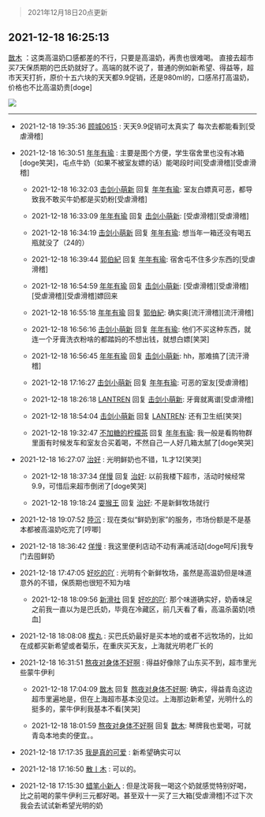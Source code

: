 > 2021年12月18日20点更新
<link rel="stylesheet" href="https://cdn.jsdelivr.net/gh/taotie6/sampleJSON@main/css/photo_show.css">
<meta name="referrer" content="no-referrer" />


 ## 2021-12-18 16:25:13 

 [㪚木](https://www.coolapk.com/feed/32209897?shareKey=ZTAwODBjMjljNmExNjFiZGEyNTk~) ：这类高温奶口感都差的不行，只要是高温奶，再贵也很难喝。
直接去超市买7天保质期的巴氏奶就好了。高端的就不说了，普通的例如新希望、得益等，超市天天打折，原价十五六块的天天都9.9促销，还是980ml的，口感吊打高温奶，价格也不比高温奶贵[doge] 

<div class="album">
<img class="img-item" src="http://image.coolapk.com/feed/2019/0708/10/1081091_7714563f_1652_1767@320x240.gif" />
</div>

 ------- 

- 2021-12-18 19:35:36 [顾城0615](uid=1968439) : 天天9.9促销可太真实了 每次去都能看到[受虐滑稽] 

- 2021-12-18 16:30:51 [年年有瑜](uid=3549248) : 主要是图个方便，学生宿舍里也没有冰箱[doge笑哭]，屯点牛奶（如果不被室友嫖的话）能喝段时间[受虐滑稽][受虐滑稽] 

    - 2021-12-18 16:32:03 [击剑小萌新](uid=3435660) 回复 [年年有瑜](uid=3549248): 室友白嫖真可恶，都导致我不敢买牛奶都是买奶粉[受虐滑稽] 

    - 2021-12-18 16:33:09 [年年有瑜](uid=3549248) 回复 [击剑小萌新](uid=3435660): [受虐滑稽][受虐滑稽] 

    - 2021-12-18 16:34:19 [击剑小萌新](uid=3435660) 回复 [年年有瑜](uid=3549248): 想当年一箱还没有喝五瓶就没了（24的） 

    - 2021-12-18 16:39:44 [郭伯紀](uid=2859803) 回复 [年年有瑜](uid=3549248): 宿舍屯不住多少东西的[受虐滑稽] 

    - 2021-12-18 16:54:59 [年年有瑜](uid=3549248) 回复 [击剑小萌新](uid=3435660): [受虐滑稽][受虐滑稽][受虐滑稽][受虐滑稽]嫖回来 

    - 2021-12-18 16:55:18 [年年有瑜](uid=3549248) 回复 [郭伯紀](uid=2859803): 确实奥[流汗滑稽][流汗滑稽] 

    - 2021-12-18 16:56:16 [击剑小萌新](uid=3435660) 回复 [年年有瑜](uid=3549248): 他们不买这种东西，就连一个牙膏洗衣粉啥的都踏妈的不想出钱，就想白嫖[笑哭] 

    - 2021-12-18 16:56:45 [年年有瑜](uid=3549248) 回复 [击剑小萌新](uid=3435660): hh，那难搞了[流汗滑稽] 

    - 2021-12-18 17:16:27 [击剑小萌新](uid=3435660) 回复 [年年有瑜](uid=3549248): 可恶的室友[受虐滑稽] 

    - 2021-12-18 18:26:18 [LANTREN](uid=2194571) 回复 [击剑小萌新](uid=3435660): 牙膏就离谱[受虐滑稽] 

    - 2021-12-18 18:54:04 [击剑小萌新](uid=3435660) 回复 [LANTREN](uid=2194571): 还有卫生纸[笑哭] 

    - 2021-12-18 19:32:47 [不加糖的柠檬茶](uid=1973003) 回复 [年年有瑜](uid=3549248): 我一般是看购物群里面有时候发车和室友合买着喝，不然自己一人好几箱太腻了[doge笑哭] 

- 2021-12-18 16:27:07 [治好](uid=1084262) : 光明鲜奶也不错，1L才12[笑哭] 

    - 2021-12-18 18:37:34 [佯慢](uid=888105) 回复 [治好](uid=1084262): 以前我楼下超市，活动时候经常9.9，可惜后来超市倒闭了[doge笑哭] 

    - 2021-12-18 19:18:24 [耍猴王](uid=2055455) 回复 [治好](uid=1084262): 不是新鲜牧场就行 

- 2021-12-18 19:07:52 [陸沉](uid=1527530) : 现在类似“鲜奶到家”的服务，市场份额是不是基本都被高温奶吃完了[哼唧] 

- 2021-12-18 18:36:42 [佯慢](uid=888105) : 我这里便利店动不动有满减活动[doge呵斥]我专门去囤鲜奶 

- 2021-12-18 17:47:05 [好吃的吖](uid=697428) : 光明有个新鲜牧场，虽然是高温奶但是味道意外的不错，保质期也很短不知为啥 

    - 2021-12-18 18:09:56 [新滑社](uid=2627292) 回复 [好吃的吖](uid=697428): 那个味道确实好，奶香味足 之前我一直以为是巴氏奶，毕竟在冷藏区，前几天看了看，高温杀菌奶[喷血] 

- 2021-12-18 18:08:08 [楔丸](uid=3285568) : 买巴氏奶最好是买本地的或者不远牧场的，比如在成都买新希望或者菊乐，在重庆买天友，上海就光明老厂长的 

- 2021-12-18 16:31:51 [熬夜对身体不好啊](uid=1541994) : 得益好像除了山东买不到，超市里光些蒙牛伊利 

    - 2021-12-18 17:04:09 [㪚木](uid=1081091) 回复 [熬夜对身体不好啊](uid=1541994): 确实，得益青岛这边超市里遍地是，但在上海超市基本没见过。上海那边新希望，光明什么的挺多的，蒙牛伊利我基本不看[笑哭] 

    - 2021-12-18 18:01:59 [熬夜对身体不好啊](uid=1541994) 回复 [㪚木](uid=1081091): 琴牌我也爱喝，可就青岛本地卖的便宜。。 

- 2021-12-18 17:17:35 [我是真的可爱](uid=731138) : 新希望确实可以 

- 2021-12-18 17:16:50 [散丨木](uid=5603902) : 可以的。 

- 2021-12-18 17:15:30 [蜡笔小新人](uid=4236945) : 但是沈哥我一喝这个奶就感觉特别好喝，比之前喝的蒙牛伊利三元都好喝。甚至双十一买了三大箱[受虐滑稽]不过下次我会去试试新希望光明的奶 


